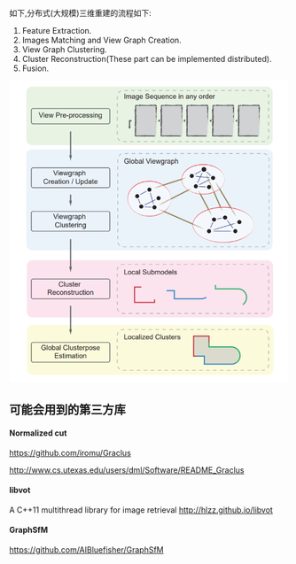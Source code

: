 
如下,分布式(大规模)三维重建的流程如下:
1. Feature Extraction.
2. Images Matching and View Graph Creation.
3. View Graph Clustering.
4. Cluster Reconstruction(These part can be implemented distributed).
5. Fusion.

![avatar](./imgs/Pipeline.png)



## 可能会用到的第三方库

#### Normalized cut
https://github.com/iromu/Graclus

http://www.cs.utexas.edu/users/dml/Software/README_Graclus


#### libvot
A C++11 multithread library for image retrieval http://hlzz.github.io/libvot


#### GraphSfM
https://github.com/AIBluefisher/GraphSfM

